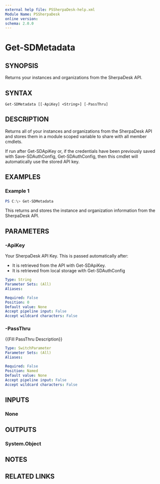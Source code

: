 ```yaml
---
external help file: PSSherpaDesk-help.xml
Module Name: PSSherpaDesk
online version:
schema: 2.0.0
---
```


# Get-SDMetadata

## SYNOPSIS
Returns your instances and organizations from the SherpaDesk API.

## SYNTAX

```
Get-SDMetadata [[-ApiKey] <String>] [-PassThru]
```

## DESCRIPTION
Returns all of your instances and organizations from the SherpaDesk API and stores them in a module scoped variable to share with all member cmdlets.

If run after Get-SDApiKey or, if the credentials have been previously saved with Save-SDAuthConfig, Get-SDAuthConfig, then this cmdlet will automatically use the stored API key.

## EXAMPLES

### Example 1
```powershell
PS C:\> Get-SDMetadata
```

This returns and stores the instance and organization information from the SherpaDesk API.

## PARAMETERS

### -ApiKey
Your SherpaDesk API Key. This is passed automatically after:

- It is retrieved from the API with Get-SDApiKey.
- It is retrieved from local storage with Get-SDAuthConfig

```yaml
Type: String
Parameter Sets: (All)
Aliases:

Required: False
Position: 0
Default value: None
Accept pipeline input: False
Accept wildcard characters: False
```

### -PassThru
{{Fill PassThru Description}}

```yaml
Type: SwitchParameter
Parameter Sets: (All)
Aliases:

Required: False
Position: Named
Default value: None
Accept pipeline input: False
Accept wildcard characters: False
```

## INPUTS

### None

## OUTPUTS

### System.Object
## NOTES

## RELATED LINKS
